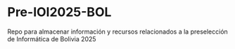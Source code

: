 # Pre-IOI2025-BOL
Repo para almacenar información y recursos relacionados a la preselección de Informática de Bolivia 2025
